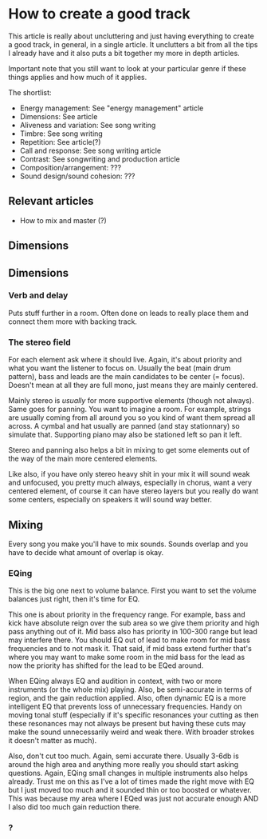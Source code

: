 # How to create a good track
This article is really about uncluttering and just having everything to create a good track, in general, in a single article. It unclutters a bit from all the tips I already have and it also puts a bit together my more in depth articles.

Important note that you still want to look at your particular genre if these things applies and how much of it applies.

The shortlist:
- Energy management: See "energy management" article
- Dimensions: See article
- Aliveness and variation: See song writing
- Timbre: See song writing
- Repetition: See article(?)
- Call and response: See song writing article
- Contrast: See songwriting and production article
- Composition/arrangement: ???
- Sound design/sound cohesion: ???

## Relevant articles
- How to mix and master (?)

## Dimensions

## Dimensions
### Verb and delay
Puts stuff further in a room. Often done on leads to really place them and connect them more with backing track.

### The stereo field
For each element ask where it should live. Again, it's about priority and what you want the listener to focus on. Usually the beat (main drum pattern), bass and leads are the main candidates to be center (= focus). Doesn't mean at all they are full mono, just means they are mainly centered.

Mainly stereo is *usually* for more supportive elements (though not always). Same goes for panning. You want to imagine a room. For example, strings are usually coming from all around you so you kind of want them spread all across. A cymbal and hat usually are panned (and stay stationnary) so simulate that. Supporting piano may also be stationed left so pan it left.

Stereo and panning also helps a bit in mixing to get some elements out of the way of the main more centered elements.

Like also, if you have only stereo heavy shit in your mix it will sound weak and unfocused, you pretty much always, especially in chorus, want a very centered element, of course it can have stereo layers but you really do want some centers, especially on speakers it will sound way better.


## Mixing
Every song you make you'll have to mix sounds. Sounds overlap and you have to decide what amount of overlap is okay.

### EQing
This is the big one next to volume balance. First you want to set the volume balances just right, then it's time for EQ.

This one is about priority in the frequency range. For example, bass and kick have absolute reign over the sub area so we give them priority and high pass anything out of it. Mid bass also has priority in 100-300 range but lead may interfere there. You should EQ out of lead to make room for mid bass frequencies and to not mask it. That said, if mid bass extend further that's where you may want to make some room in the mid bass for the lead as now the priority has shifted for the lead to be EQed around.

When EQing always EQ and audition in context, with two or more instruments (or the whole mix) playing. Also, be semi-accurate in terms of region, and the gain reduction applied. Also, often dynamic EQ is a more intelligent EQ that prevents loss of unnecessary frequencies. Handy on moving tonal stuff (especially if it's specific resonances your cutting as then these resonances may not always be present but having these cuts may make the sound unnecessarily weird and weak there. With broader strokes it doesn't matter as much).

Also, don't cut too much. Again, semi accurate there. Usually 3-6db is around the high area and anything more really you should start asking questions. Again, EQing small changes in multiple instruments also helps already. Trust me on this as I've a lot of times made the right move with EQ but I just moved too much and it sounded thin or too boosted or whatever. This was because my area where I EQed was just not accurate enough AND I also did too much gain reduction there.

### ?
